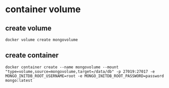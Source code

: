 # container volume


## create volume

`docker volume create mongovolume`


## create container

`docker container create --name mongovolume --mount "type=volume,source=mongovolume,target=/data/db" -p 27019:27017 -e MONGO_INITDB_ROOT_USERNAME=root -e MONGO_INITDB_ROOT_PASSWORD=password mongo:latest`